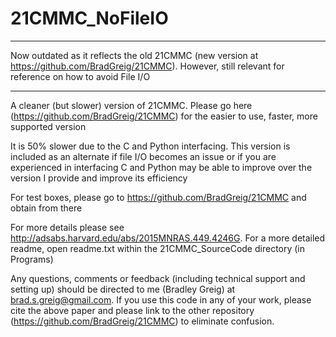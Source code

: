 # 21CMMC_NoFileIO

****************** 

Now outdated as it reflects the old 21CMMC (new version at https://github.com/BradGreig/21CMMC). However, still relevant for reference on how to avoid File I/O 

******************

A cleaner (but slower) version of 21CMMC. Please go here (https://github.com/BradGreig/21CMMC) for the easier to use, faster, more supported version 

It is 50% slower due to the C and Python interfacing. This version is included as an alternate if file I/O becomes an issue or if you are experienced in interfacing C and Python may be able to improve over the version I provide and improve its efficiency

For test boxes, please go to https://github.com/BradGreig/21CMMC and obtain from there

For more details please see http://adsabs.harvard.edu/abs/2015MNRAS.449.4246G. For a more detailed readme, open readme.txt
within the 21CMMC_SourceCode directory (in Programs)

Any questions, comments or feedback (including technical support and setting up) should be directed 
to me (Bradley Greig) at brad.s.greig@gmail.com. If you use this code in any of your work, please cite
the above paper and please link to the other repository (https://github.com/BradGreig/21CMMC) to eliminate confusion.
